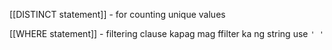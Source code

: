 [[DISTINCT statement]] - for counting unique values

[[WHERE statement]] - filtering clause
kapag mag ffilter ka ng string use `' '`
